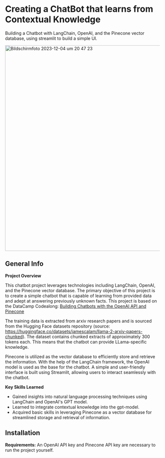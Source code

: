 # Creating a ChatBot that learns from Contextual Knowledge 
Building a Chatbot with LangChain, OpenAI, and the Pinecone vector database, using streamlit to build a simple UI.

<img width="669" alt="Bildschirm­foto 2023-12-04 um 20 47 23" src="https://github.com/Kathrin-92/SmartChatbot_Pinecone-OpenAI-LangChain/assets/71875232/2e82c2ce-70db-4309-be78-87ec73e052af">

## General Info

**Project Overview** 

This chatbot project leverages technologies including LangChain, OpenAI, and the Pinecone vector database. The primary objective of this project is to create a simple chatbot that is capable of learning from provided data and adept at answering previously unknown facts. 
This project is based on the DataCamp Codealong: [Building Chatbots with the OpenAI API and Pinecone](https://www.datacamp.com/code-along/building-chatbots-openai-api-pinecone)

The training data is extracted from arxiv research papers and is sourced from the Hugging Face datasets repository (source: https://huggingface.co/datasets/jamescalam/llama-2-arxiv-papers-chunked). The dataset contains chunked extracts of approximately 300 tokens each. This means that the chatbot can provide LLama-specific knowledge.

Pinecone is utilized as the vector database to efficiently store and retrieve the information. With the help of the LangChain framework, the OpenAI model is used as the base for the chatbot. 
A simple and user-friendly interface is built using Streamlit, allowing users to interact seamlessly with the chatbot. 

**Key Skills Learned**

* Gained insights into natural language processing techniques using LangChain and OpenAI's GPT model.
* Learned to integrate contextual knowledge into the gpt-model. 
* Acquired basic skills in leveraging Pinecone as a vector database for streamlined storage and retrieval of information.


## Installation

**Requirements:** 
An OpenAI API key and Pinecone API key are necessary to run the project yourself. 
